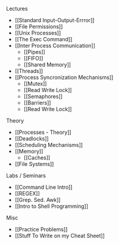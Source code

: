 Lectures
- [[Standard Input-Output-Errror]]
- [[File Permissions]]
- [[Unix Processes]]
- [[The Exec Command]]
- [[Inter Process Communication]]
	- [[Pipes]]
	- [[FIFO]]
	- [[Shared Memory]]
- [[Threads]]
- [[Process Syncronization Mechanisms]]
	- [[Mutex]]
	- [[Read Write Lock]]
	- [[Semaphores]]
	- [[Barriers]]
	- [[Read Write Lock]]

Theory
- [[Processes - Theory]]
- [[Deadlocks]]
- [[Scheduling Mechanisms]]
- [[Memory]]
	- [[Caches]]
- [[File Systems]]

Labs / Seminars
- [[Command Line Intro]]
- [[REGEX]]
- [[Grep. Sed. Awk]]
- [[Intro to Shell Programming]]

Misc
- [[Practice Problems]]
- [[Stuff To Write on my Cheat Sheet]]